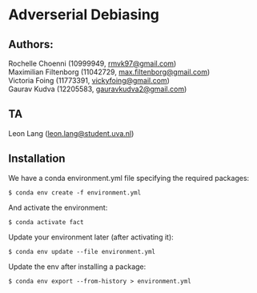 # Adverserial Debiasing

## Authors:

Rochelle Choenni (10999949, rmvk97@gmail.com)
<br />
Maximilian Filtenborg (11042729, max.filtenborg@gmail.com)
<br />
Victoria Foing (11773391, vickyfoing@gmail.com)
<br />
Gaurav Kudva (12205583, gauravkudva2@gmail.com)

## TA

Leon Lang (leon.lang@student.uva.nl)

## Installation

We have a conda environment.yml file specifying the required packages:

    $ conda env create -f environment.yml

And activate the environment:

    $ conda activate fact
   
Update your environment later (after activating it):

    $ conda env update --file environment.yml

Update the env after installing a package:

    $ conda env export --from-history > environment.yml

